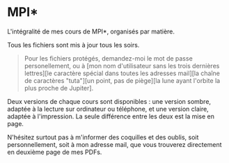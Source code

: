 # MPI*
L'intégralité de mes cours de MPI*, organisés par matière.

Tous les fichiers sont mis à jour tous les soirs.

> Pour les fichiers protégés, demandez-moi le mot de passe personellement, ou à [mon nom d'utilisateur sans les trois dernières lettres][le caractère spécial dans toutes les adresses mail][la chaîne de caractères "tuta"][un point, pas de piège][la lune ayant l'orbite la plus proche de Jupiter].

Deux versions de chaque cours sont disponibles : une version sombre, adaptée à la lecture sur ordinateur ou téléphone, et une version claire, adaptée à l'impression. La seule différence entre les deux est la mise en page.

N'hésitez surtout pas à m'informer des coquilles et des oublis, soit personnellement, soit à mon adresse mail, que vous trouverez directement en deuxième page de mes PDFs.
